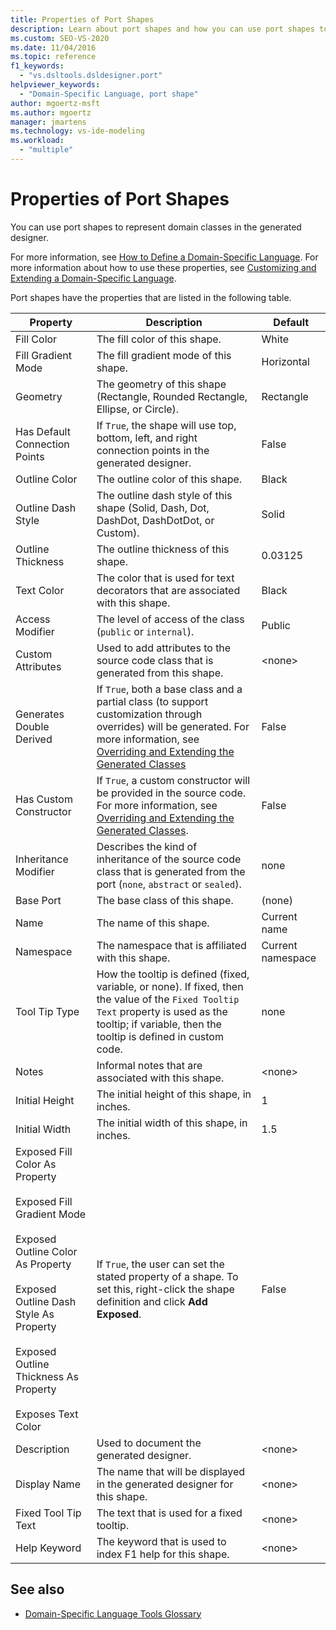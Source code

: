 ```yaml
---
title: Properties of Port Shapes
description: Learn about port shapes and how you can use port shapes to represent domain classes in the generated designer.
ms.custom: SEO-VS-2020
ms.date: 11/04/2016
ms.topic: reference
f1_keywords:
  - "vs.dsltools.dsldesigner.port"
helpviewer_keywords:
  - "Domain-Specific Language, port shape"
author: mgoertz-msft
ms.author: mgoertz
manager: jmartens
ms.technology: vs-ide-modeling
ms.workload:
  - "multiple"
---
```

# Properties of Port Shapes
You can use port shapes to represent domain classes in the generated designer.

 For more information, see [How to Define a Domain-Specific Language](../modeling/how-to-define-a-domain-specific-language.md). For more information about how to use these properties, see [Customizing and Extending a Domain-Specific Language](../modeling/customizing-and-extending-a-domain-specific-language.md).

 Port shapes have the properties that are listed in the following table.

|Property|Description|Default|
|-|-|-|
|Fill Color|The fill color of this shape.|White|
|Fill Gradient Mode|The fill gradient mode of this shape.|Horizontal|
|Geometry|The geometry of this shape (Rectangle, Rounded Rectangle, Ellipse, or Circle).|Rectangle|
|Has Default Connection Points|If `True`, the shape will use top, bottom, left, and right connection points in the generated designer.|False|
|Outline Color|The outline color of this shape.|Black|
|Outline Dash Style|The outline dash style of this shape (Solid, Dash, Dot, DashDot, DashDotDot, or Custom).|Solid|
|Outline Thickness|The outline thickness of this shape.|0.03125|
|Text Color|The color that is used for text decorators that are associated with this shape.|Black|
|Access Modifier|The level of access of the class (`public` or `internal`).|Public|
|Custom Attributes|Used to add attributes to the source code class that is generated from this shape.|\<none>|
|Generates Double Derived|If `True`, both a base class and a partial class (to support customization through overrides) will be generated. For more information, see [Overriding and Extending the Generated Classes](../modeling/overriding-and-extending-the-generated-classes.md)|False|
|Has Custom Constructor|If `True`, a custom constructor will be provided in the source code. For more information, see [Overriding and Extending the Generated Classes](../modeling/overriding-and-extending-the-generated-classes.md).|False|
|Inheritance Modifier|Describes the kind of inheritance of the source code class that is generated from the port (`none`, `abstract` or `sealed`).|none|
|Base Port|The base class of this shape.|(none)|
|Name|The name of this shape.|Current name|
|Namespace|The namespace that is affiliated with this shape.|Current namespace|
|Tool Tip Type|How the tooltip is defined (fixed, variable, or none). If fixed, then the value of the `Fixed Tooltip Text` property is used as the tooltip; if variable, then the tooltip is defined in custom code.|none|
|Notes|Informal notes that are associated with this shape.|\<none>|
|Initial Height|The initial height of this shape, in inches.|1|
|Initial Width|The initial width of this shape, in inches.|1.5|
|Exposed Fill Color As Property<br /><br /> Exposed Fill Gradient Mode<br /><br /> Exposed Outline Color As Property<br /><br /> Exposed Outline Dash Style As Property<br /><br /> Exposed Outline Thickness As Property<br /><br /> Exposes Text Color|If `True`, the user can set the stated property of a shape. To set this, right-click the shape definition and click **Add Exposed**.|False|
|Description|Used to document the generated designer.|\<none>|
|Display Name|The name that will be displayed in the generated designer for this shape.|\<none>|
|Fixed Tool Tip Text|The text that is used for a fixed tooltip.|\<none>|
|Help Keyword|The keyword that is used to index F1 help for this shape.|\<none>|

## See also

- [Domain-Specific Language Tools Glossary](/previous-versions/bb126564(v=vs.100))